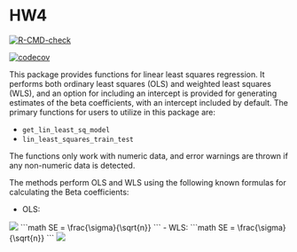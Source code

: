 # HW4

<!-- badges: start -->
[![R-CMD-check](https://github.com/rguin26/HW4/workflows/R-CMD-check/badge.svg)](https://github.com/rguin26/HW4/actions)

[![codecov](https://codecov.io/gh/rguin26/HW4/branch/main/graph/badge.svg?token=KQI6EF8TYN)](https://codecov.io/gh/rguin26/HW4)
<!-- badges: end -->

This package provides functions for linear least squares regression. It performs both ordinary least squares (OLS) and weighted least squares (WLS), and an option for including an intercept is provided for generating estimates of the beta coefficients, with an intercept included by default. The primary functions for users to utilize in this package are:
  - `get_lin_least_sq_model`
  - `lin_least_squares_train_test`

The functions only work with numeric data, and error warnings are thrown if any non-numeric data is detected.

The methods perform OLS and WLS using the following known formulas for calculating the Beta coefficients:
  - OLS:
<img src="https://render.githubusercontent.com/render/math?math=\hat{B} = (X^{T}X)^{-1}X^{T}y">
```math
SE = \frac{\sigma}{\sqrt{n}}
```
  - WLS:
```math
SE = \frac{\sigma}{\sqrt{n}}
```


<img src="https://render.githubusercontent.com/render/math?math=e^{i \pi} = -1">
